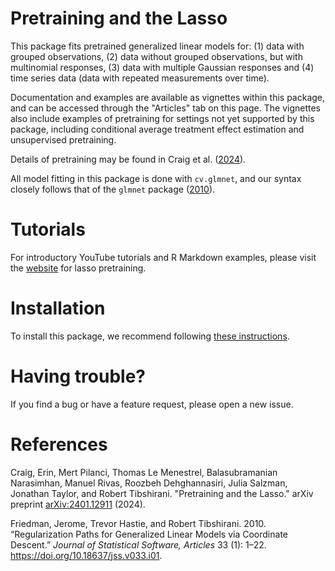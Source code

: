 # Pretraining and the Lasso

This package fits pretrained generalized linear models for: 
(1) data with grouped observations,
(2) data without grouped observations, but with multinomial responses,
(3) data with multiple Gaussian responses and
(4) time series data (data with repeated measurements over time).

Documentation and examples are available as vignettes within this package, and can be accessed through the "Articles" tab on this page.
The vignettes also include examples of pretraining for settings not yet supported by this package, including conditional average treatment effect estimation and unsupervised pretraining.

Details of pretraining may be found in Craig et al. ([2024](#ref-ptlasso)).

All model fitting in this package is done with `cv.glmnet`, and our syntax closely follows that of the `glmnet` package ([2010](#ref-glmnet)).

# Tutorials 

For introductory YouTube tutorials and R Markdown examples, please visit the [website](https://erincraig.me/lasso-pretraining) for lasso pretraining.

# Installation
To install this package, we recommend following [these instructions](https://cran.r-project.org/web/packages/githubinstall/vignettes/githubinstall.html).

# Having trouble?
If you find a bug or have a feature request, please open a new issue.

# References

<div id="refs" class="references">

<div id="ref-ptlasso">

Craig, Erin, Mert Pilanci, Thomas Le Menestrel, Balasubramanian Narasimhan, Manuel Rivas, Roozbeh Dehghannasiri, Julia Salzman, Jonathan Taylor, and Robert Tibshirani. "Pretraining and the Lasso." arXiv preprint [arXiv:2401.12911](https://arxiv.org/abs/2401.12911) (2024).

</div>

<div id="ref-glmnet">

Friedman, Jerome, Trevor Hastie, and Robert Tibshirani. 2010. “Regularization Paths for Generalized Linear Models via Coordinate Descent.” *Journal of Statistical Software, Articles* 33 (1): 1–22. <https://doi.org/10.18637/jss.v033.i01>.

</div>

</div>
